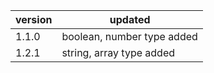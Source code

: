 | version | updated                    |
| ------- | -------------------------- |
| 1.1.0   | boolean, number type added |
| 1.2.1   | string, array type added   |
